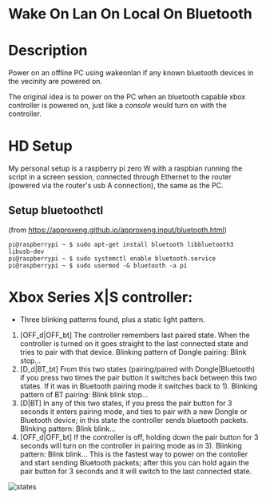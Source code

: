 # Wake On Lan On Local On Bluetooth

# Description
Power on an offline PC using wakeonlan if any known bluetooth devices in the vecinity are powered on.

The original idea is to power on the PC when an bluetooth capable xbox controller is powered on, just like a _console_ would turn on with the controller.

# HD Setup
My personal setup is a raspberry pi zero W with a raspbian running the script in a screen session, connected through Ethernet to the router (powered via the router's usb A connection), the same as the PC.

## Setup bluetoothctl
(from https://approxeng.github.io/approxeng.input/bluetooth.html)

    pi@raspberrypi ~ $ sudo apt-get install bluetooth libbluetooth3 libusb-dev
    pi@raspberrypi ~ $ sudo systemctl enable bluetooth.service
    pi@raspberrypi ~ $ sudo usermod -G bluetooth -a pi

# Xbox Series X|S controller:
  - Three blinking patterns found, plus a static light pattern.

  1. [OFF_d|OFF_bt] The controller remembers last paired state. When the controller is turned on it goes straight to the last connected state and tries to pair with that device. Blinking pattern of Dongle pairing: Blink stop...
  2. [D_d|BT_bt] From this two states (pairing/paired with Dongle|Bluetooth) if you press two times the pair button it switches back between this two states. If it was in Bluetooth pairing mode it switches back to 1). Blinking pattern of BT pairing: Blink blink stop...
  3. [D|BT] In any of this two states, if you press the pair button for 3 seconds it enters pairing mode, and ties to pair with a new Dongle or Bluetooth device; in this state the controller sends bluetooth packets. Blinking pattern: Blink blink...
  5. [OFF_d|OFF_bt] If the controller is off, holding down the pair button for 3 seconds will turn on the controller in pairing mode as in 3). Blinking pattern: Blink blink...
     This is the fastest way to power on the contoller and start sending Bluetooth packets; after this you can hold again the pair button for 3 seconds and it will switch to the last connected state.

![states](https://github.com/user-attachments/assets/e78fc0be-4648-4579-9532-b8552ef62e73)

